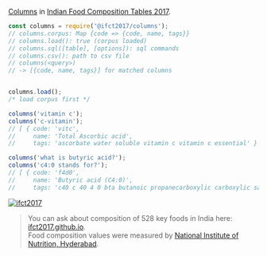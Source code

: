 [Columns] in [Indian Food Composition Tables 2017].

```javascript
const columns = require('@ifct2017/columns');
// columns.corpus: Map {code => {code, name, tags}}
// columns.load(): true (corpus loaded)
// columns.sql([table], [options]): sql commands
// columns.csv(): path to csv file
// columns(<query>)
// -> [{code, name, tags}] for matched columns


columns.load();
/* load corpus first */

columns('vitamin c');
columns('c-vitamin');
// [ { code: 'vitc',
//     name: 'Total Ascorbic acid',
//     tags: 'ascorbate water soluble vitamin c vitamin c essential' } ]

columns('what is butyric acid?');
columns('c4:0 stands for?');
// [ { code: 'f4d0',
//     name: 'Butyric acid (C4:0)',
//     tags: 'c40 c 40 4 0 bta butanoic propanecarboxylic carboxylic saturated fatty fat triglyceride lipid colorless liquid unpleasant vomit body odor' } ]
```


[![ifct2017](http://ifct2017.com/ifct_2017.jpg)](https://www.npmjs.com/package/ifct2017)
> You can ask about composition of 528 key foods in India here: [ifct2017.github.io].<br>
> Food composition values were measured by [National Institute of Nutrition, Hyderabad].

[Indian Food Composition Tables 2017]: http://ifct2017.com/
[Columns]: https://github.com/ifct2017/columns/blob/master/index.csv
[ifct2017.github.io]: https://ifct2017.github.io
[National Institute of Nutrition, Hyderabad]: https://www.nin.res.in/
